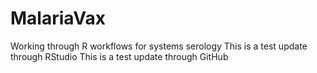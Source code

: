 # MalariaVax
Working through R workflows for systems serology
This is a test update through RStudio
This is a test update through GitHub
